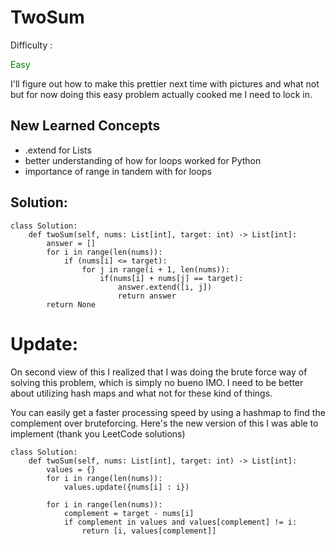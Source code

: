 # TwoSum

Difficulty : <p style="color:green">Easy</p>

I'll figure out how to make this prettier next time with pictures and what not but for now doing this easy problem actually cooked me I need to lock in.

## New Learned Concepts
- .extend for Lists
- better understanding of how for loops worked for Python
- importance of range in tandem with for loops

## Solution:
```
class Solution:
    def twoSum(self, nums: List[int], target: int) -> List[int]:
        answer = []
        for i in range(len(nums)):
            if (nums[i] <= target):
                for j in range(i + 1, len(nums)): 
                    if(nums[i] + nums[j] == target):
                        answer.extend([i, j])
                        return answer
        return None
```
# Update:
On second view of this I realized that I was doing the brute force way of solving this problem, which is
simply no bueno IMO. I need to be better about utilizing hash maps and what not for these kind of things.

You can easily get a faster processing speed by using a hashmap to find the complement over bruteforcing.
Here's the new version of this I was able to implement (thank you LeetCode solutions)

```
class Solution:
    def twoSum(self, nums: List[int], target: int) -> List[int]:
        values = {}
        for i in range(len(nums)):
            values.update({nums[i] : i})

        for i in range(len(nums)):
            complement = target - nums[i]
            if complement in values and values[complement] != i:
                return [i, values[complement]]
```
